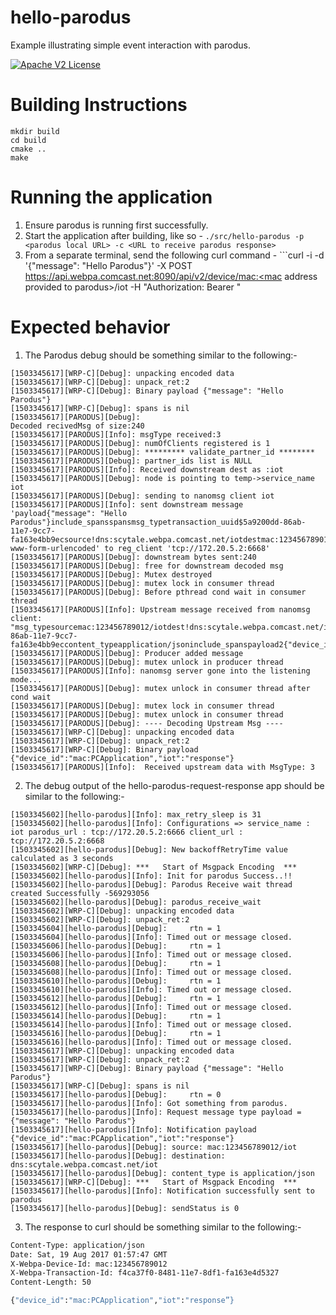 # hello-parodus

Example illustrating simple event interaction with parodus.

[![Apache V2 License](http://img.shields.io/badge/license-Apache%20V2-blue.svg)](https://github.com/Comcast/libparodus/blob/master/LICENSE.txt)

# Building Instructions

```
mkdir build
cd build
cmake ..
make
```

# Running the application
1. Ensure parodus is running first successfully.
2. Start the application after building, like so - ```./src/hello-parodus -p <parodus local URL> -c <URL to receive parodus response>``` 
3. From a separate terminal, send the following curl command - ```curl -i -d '{"message": "Hello Parodus"}' -X POST https://api.webpa.comcast.net:8090/api/v2/device/mac:<mac address provided to parodus>/iot -H "Authorization: Bearer <valid token>"

# Expected behavior
1. The Parodus debug should be something similar to the following:-
```[1503345617][PARODUS][Info]: Received msg from server:payload{"message": "Hello Parodus"}include_spansspansmsg_typetransaction_uuid$5a9200dd-86ab-11e7-9cc7-fa163e4bb9ecsource!dns:scytale.webpa.comcast.net/iotdestmac:123456789012/iotcontent_type!application/x-www-form-urlencoded
[1503345617][WRP-C][Debug]: unpacking encoded data
[1503345617][WRP-C][Debug]: unpack_ret:2
[1503345617][WRP-C][Debug]: Binary payload {"message": "Hello Parodus"}
[1503345617][WRP-C][Debug]: spans is nil
[1503345617][PARODUS][Debug]: 
Decoded recivedMsg of size:240
[1503345617][PARODUS][Info]: msgType received:3
[1503345617][PARODUS][Debug]: numOfClients registered is 1
[1503345617][PARODUS][Debug]: ********* validate_partner_id ********
[1503345617][PARODUS][Debug]: partner_ids list is NULL
[1503345617][PARODUS][Info]: Received downstream dest as :iot
[1503345617][PARODUS][Debug]: node is pointing to temp->service_name iot 
[1503345617][PARODUS][Debug]: sending to nanomsg client iot
[1503345617][PARODUS][Info]: sent downstream message 'payload{"message": "Hello Parodus"}include_spansspansmsg_typetransaction_uuid$5a9200dd-86ab-11e7-9cc7-fa163e4bb9ecsource!dns:scytale.webpa.comcast.net/iotdestmac:123456789012/iotcontent_type!application/x-www-form-urlencoded' to reg_client 'tcp://172.20.5.2:6668'
[1503345617][PARODUS][Debug]: downstream bytes sent:240
[1503345617][PARODUS][Debug]: free for downstream decoded msg
[1503345617][PARODUS][Debug]: Mutex destroyed 
[1503345617][PARODUS][Debug]: mutex lock in consumer thread
[1503345617][PARODUS][Debug]: Before pthread cond wait in consumer thread
[1503345617][PARODUS][Info]: Upstream message received from nanomsg client: "msg_typesourcemac:123456789012/iotdest!dns:scytale.webpa.comcast.net/iottransaction_uuid$5a9200dd-86ab-11e7-9cc7-fa163e4bb9eccontent_typeapplication/jsoninclude_spanspayload2{"device_id":"mac:PCApplication","iot":"response"}"
[1503345617][PARODUS][Debug]: Producer added message
[1503345617][PARODUS][Debug]: mutex unlock in producer thread
[1503345617][PARODUS][Info]: nanomsg server gone into the listening mode...
[1503345617][PARODUS][Debug]: mutex unlock in consumer thread after cond wait
[1503345617][PARODUS][Debug]: mutex lock in consumer thread
[1503345617][PARODUS][Debug]: mutex unlock in consumer thread
[1503345617][PARODUS][Debug]: ---- Decoding Upstream Msg ----
[1503345617][WRP-C][Debug]: unpacking encoded data
[1503345617][WRP-C][Debug]: unpack_ret:2
[1503345617][WRP-C][Debug]: Binary payload {"device_id":"mac:PCApplication","iot":"response"}
[1503345617][PARODUS][Info]:  Received upstream data with MsgType: 3
```
2. The debug output of the hello-parodus-request-response app should be similar to the following:-
```[1503345602][hello-parodus][Debug]: Connect parodus, etc. 
[1503345602][hello-parodus][Info]: max_retry_sleep is 31
[1503345602][hello-parodus][Info]: Configurations => service_name : iot parodus_url : tcp://172.20.5.2:6666 client_url : tcp://172.20.5.2:6668
[1503345602][hello-parodus][Debug]: New backoffRetryTime value calculated as 3 seconds
[1503345602][WRP-C][Debug]: ***   Start of Msgpack Encoding  ***
[1503345602][hello-parodus][Info]: Init for parodus Success..!!
[1503345602][hello-parodus][Debug]: Parodus Receive wait thread created Successfully -569293056
[1503345602][hello-parodus][Debug]: parodus_receive_wait
[1503345602][WRP-C][Debug]: unpacking encoded data
[1503345602][WRP-C][Debug]: unpack_ret:2
[1503345604][hello-parodus][Debug]:     rtn = 1
[1503345604][hello-parodus][Info]: Timed out or message closed.
[1503345606][hello-parodus][Debug]:     rtn = 1
[1503345606][hello-parodus][Info]: Timed out or message closed.
[1503345608][hello-parodus][Debug]:     rtn = 1
[1503345608][hello-parodus][Info]: Timed out or message closed.
[1503345610][hello-parodus][Debug]:     rtn = 1
[1503345610][hello-parodus][Info]: Timed out or message closed.
[1503345612][hello-parodus][Debug]:     rtn = 1
[1503345612][hello-parodus][Info]: Timed out or message closed.
[1503345614][hello-parodus][Debug]:     rtn = 1
[1503345614][hello-parodus][Info]: Timed out or message closed.
[1503345616][hello-parodus][Debug]:     rtn = 1
[1503345616][hello-parodus][Info]: Timed out or message closed.
[1503345617][WRP-C][Debug]: unpacking encoded data
[1503345617][WRP-C][Debug]: unpack_ret:2
[1503345617][WRP-C][Debug]: Binary payload {"message": "Hello Parodus"}
[1503345617][WRP-C][Debug]: spans is nil
[1503345617][hello-parodus][Debug]:     rtn = 0
[1503345617][hello-parodus][Info]: Got something from parodus.
[1503345617][hello-parodus][Info]: Request message type payload = {"message": "Hello Parodus"}
[1503345617][hello-parodus][Info]: Notification payload {"device_id":"mac:PCApplication","iot":"response"}
[1503345617][hello-parodus][Debug]: source: mac:123456789012/iot
[1503345617][hello-parodus][Debug]: destination: dns:scytale.webpa.comcast.net/iot
[1503345617][hello-parodus][Debug]: content_type is application/json
[1503345617][WRP-C][Debug]: ***   Start of Msgpack Encoding  ***
[1503345617][hello-parodus][Info]: Notification successfully sent to parodus
[1503345617][hello-parodus][Debug]: sendStatus is 0
```
3. The response to curl should be something similar to the following:-
```HTTP/1.1 200 OK
Content-Type: application/json
Date: Sat, 19 Aug 2017 01:57:47 GMT
X-Webpa-Device-Id: mac:123456789012
X-Webpa-Transaction-Id: f4ca37f0-8481-11e7-8df1-fa163e4d5327
Content-Length: 50

{"device_id":"mac:PCApplication","iot":"response”}
```
